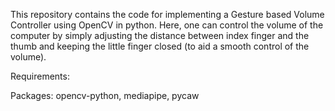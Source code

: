 This repository contains the code for implementing a Gesture based Volume Controller using OpenCV in python. Here, one can control the volume of the computer by simply adjusting the distance between index finger and the thumb and keeping the little finger closed (to aid a smooth control of the volume).

Requirements:

Packages: opencv-python, mediapipe, pycaw
